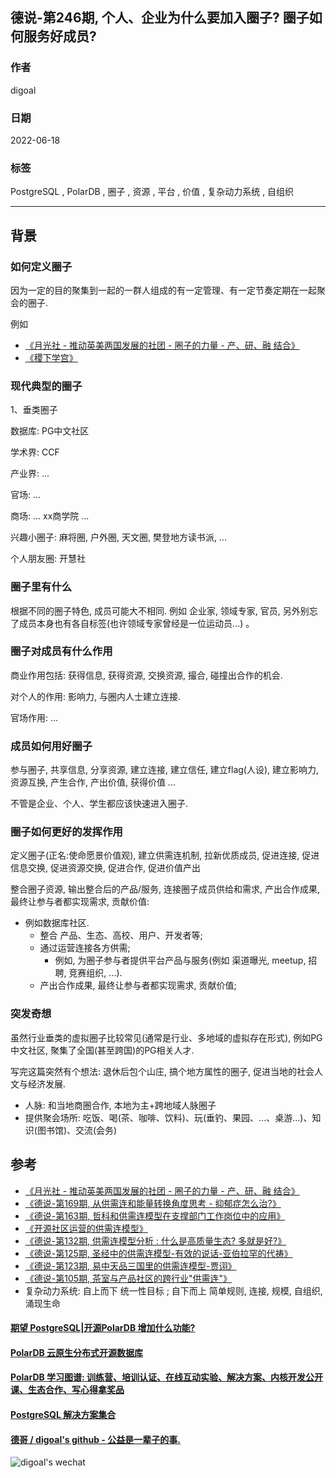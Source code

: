 ## 德说-第246期, 个人、企业为什么要加入圈子? 圈子如何服务好成员?                
                                                                                  
### 作者                                                                                  
digoal                                                                                  
                                                                                  
### 日期                                                                                  
2022-06-18                                                                       
                                                                                  
### 标签                                                                                  
PostgreSQL , PolarDB , 圈子 , 资源 , 平台 , 价值 , 复杂动力系统 , 自组织                                                              
                                                                                  
----                                                                    
                                                                                  
## 背景   
  
  
### 如何定义圈子  
因为一定的目的聚集到一起的一群人组成的有一定管理、有一定节奏定期在一起聚会的圈子.    
  
例如  
- [《月光社 - 推动英美两国发展的社团 - 圈子的力量 - 产、研、融 结合》](../202103/20210316_04.md)    
- [《稷下学宫》](../202104/20210423_02.md)    
  
### 现代典型的圈子  
1、垂类圈子  
  
数据库: PG中文社区  
  
学术界: CCF  
  
产业界: ...   
  
官场: ...   
  
商场: ... xx商学院 ...  
  
兴趣小圈子: 麻将圈, 户外圈, 天文圈, 樊登地方读书派, ...   
  
个人朋友圈: 开慧社   
  
### 圈子里有什么  
根据不同的圈子特色, 成员可能大不相同. 例如 企业家, 领域专家, 官员, 另外别忘了成员本身也有各自标签(也许领域专家曾经是一位运动员...) 。  
  
### 圈子对成员有什么作用  
  
商业作用包括: 获得信息, 获得资源, 交换资源, 撮合, 碰撞出合作的机会.   
  
对个人的作用: 影响力, 与圈内人士建立连接.   
  
官场作用: ...     
  
### 成员如何用好圈子  
  
参与圈子, 共享信息, 分享资源, 建立连接, 建立信任, 建立flag(人设), 建立影响力, 资源互换, 产生合作, 产出价值, 获得价值  ...      
  
不管是企业、个人、学生都应该快速进入圈子.   
  
### 圈子如何更好的发挥作用  
  
定义圈子(正名:使命愿景价值观), 建立供需连机制, 拉新优质成员, 促进连接, 促进信息交换, 促进资源交换, 促进合作, 促进价值产出  
  
整合圈子资源, 输出整合后的产品/服务, 连接圈子成员供给和需求, 产出合作成果, 最终让参与者都实现需求, 贡献价值:     
- 例如数据库社区.   
    - 整合 产品、生态、高校、用户、开发者等;   
    - 通过运营连接各方供需;   
        - 例如, 为圈子参与者提供平台产品与服务(例如 渠道曝光, meetup, 招聘, 竞赛组织, ...).   
    - 产出合作成果, 最终让参与者都实现需求, 贡献价值;   
   
### 突发奇想
虽然行业垂类的虚拟圈子比较常见(通常是行业、多地域的虚拟存在形式), 例如PG中文社区, 聚集了全国(甚至跨国)的PG相关人才.  
  
写完这篇突然有个想法: 退休后包个山庄, 搞个地方属性的圈子, 促进当地的社会人文与经济发展.     
- 人脉: 和当地商圈合作, 本地为主+跨地域人脉圈子  
- 提供聚会场所: 吃饭、喝(茶、咖啡、饮料)、玩(垂钓、果园、...、桌游...)、知识(图书馆)、交流(会务)  
  
  
       
## 参考  
- [《月光社 - 推动英美两国发展的社团 - 圈子的力量 - 产、研、融 结合》](../202103/20210316_04.md)    
- [《德说-第169期, 从供需连和能量转换角度思考 - 抑郁症怎么治?》](../202211/20221111_03.md)    
- [《德说-第163期, 哲科和供需连模型在支撑部门工作岗位中的应用》](../202210/20221022_02.md)    
- [《开源社区运营的供需连模型》](../202209/20220928_01.md)    
- [《德说-第132期, 供需连模型分析 : 什么是高质量生态? 多就是好?》](../202209/20220903_02.md)    
- [《德说-第125期, 圣经中的供需连模型-有效的说话-亚伯拉罕的代祷》](../202208/20220819_02.md)    
- [《德说-第123期, 易中天品三国里的供需连模型-贾诩》](../202208/20220812_01.md)    
- [《德说-第105期, 茶室与产品社区的跨行业"供需连"》](../202206/20220617_01.md)    
- 复杂动力系统: 自上而下 统一性目标 ; 自下而上 简单规则, 连接, 规模, 自组织, 涌现生命  
  
  
#### [期望 PostgreSQL|开源PolarDB 增加什么功能?](https://github.com/digoal/blog/issues/76 "269ac3d1c492e938c0191101c7238216")
  
  
#### [PolarDB 云原生分布式开源数据库](https://github.com/ApsaraDB "57258f76c37864c6e6d23383d05714ea")
  
  
#### [PolarDB 学习图谱: 训练营、培训认证、在线互动实验、解决方案、内核开发公开课、生态合作、写心得拿奖品](https://www.aliyun.com/database/openpolardb/activity "8642f60e04ed0c814bf9cb9677976bd4")
  
  
#### [PostgreSQL 解决方案集合](../201706/20170601_02.md "40cff096e9ed7122c512b35d8561d9c8")
  
  
#### [德哥 / digoal's github - 公益是一辈子的事.](https://github.com/digoal/blog/blob/master/README.md "22709685feb7cab07d30f30387f0a9ae")
  
  
![digoal's wechat](../pic/digoal_weixin.jpg "f7ad92eeba24523fd47a6e1a0e691b59")
  
